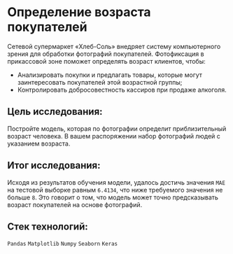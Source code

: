 # Определение возраста покупателей

Сетевой супермаркет «Хлеб-Соль» внедряет систему компьютерного зрения для обработки фотографий покупателей. Фотофиксация в прикассовой зоне поможет определять возраст клиентов, чтобы:

* Анализировать покупки и предлагать товары, которые могут заинтересовать покупателей этой возрастной группы;
* Контролировать добросовестность кассиров при продаже алкоголя.

## Цель исследования:

Постройте модель, которая по фотографии определит приблизительный возраст человека. В вашем распоряжении набор фотографий людей с указанием возраста.

## Итог исследования:

Исходя из результатов обучения модели, удалось достичь значения `MAE` на тестовой выборке равным `6.4134`,
что ниже требуемого значения не больше `8`. Это говорит о том, что модель может точно предсказывать возраст покупателей на основе фотографий.

## Стек технологий:

`Pandas` `Matplotlib` `Numpy` `Seaborn` `Keras`
